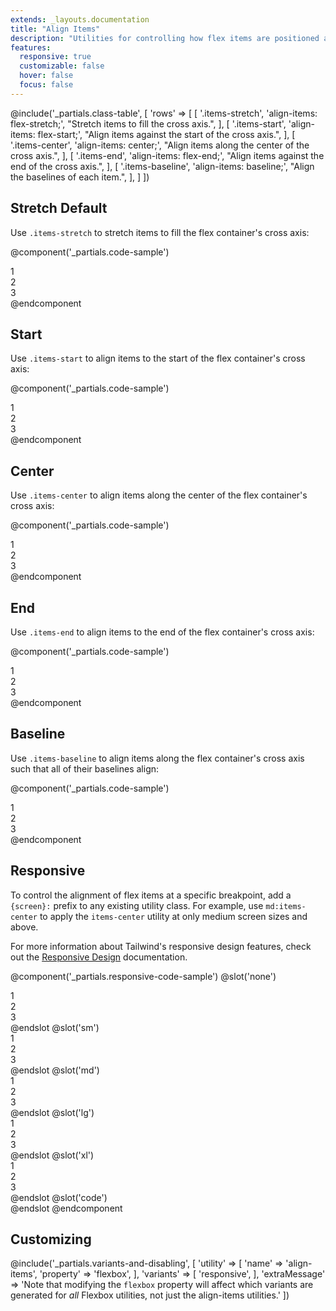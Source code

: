 ```yaml
---
extends: _layouts.documentation
title: "Align Items"
description: "Utilities for controlling how flex items are positioned along a container's cross axis."
features:
  responsive: true
  customizable: false
  hover: false
  focus: false
---
```


@include('_partials.class-table', [
  'rows' => [
    [
      '.items-stretch',
      'align-items: flex-stretch;',
      "Stretch items to fill the cross axis.",
    ],
    [
      '.items-start',
      'align-items: flex-start;',
      "Align items against the start of the cross axis.",
    ],
    [
      '.items-center',
      'align-items: center;',
      "Align items along the center of the cross axis.",
    ],
    [
      '.items-end',
      'align-items: flex-end;',
      "Align items against the end of the cross axis.",
    ],
    [
      '.items-baseline',
      'align-items: baseline;',
      "Align the baselines of each item.",
    ],
  ]
])

## Stretch <span class="ml-2 font-semibold text-grey-dark text-sm uppercase tracking-wide">Default</span>

Use `.items-stretch` to stretch items to fill the flex container's cross axis:

@component('_partials.code-sample')
<div class="flex items-stretch bg-grey-lighter h-24">
  <div class="flex-1 text-grey-darker text-center bg-grey-light px-4 py-2 m-2">1</div>
  <div class="flex-1 text-grey-darker text-center bg-grey-light px-4 py-2 m-2">2</div>
  <div class="flex-1 text-grey-darker text-center bg-grey-light px-4 py-2 m-2">3</div>
</div>
@endcomponent

## Start

Use `.items-start` to align items to the start of the flex container's cross axis:

@component('_partials.code-sample')
<div class="flex items-start bg-grey-lighter h-24">
  <div class="flex-1 text-grey-darker text-center bg-grey-light px-4 py-2 m-2">1</div>
  <div class="flex-1 text-grey-darker text-center bg-grey-light px-4 py-2 m-2">2</div>
  <div class="flex-1 text-grey-darker text-center bg-grey-light px-4 py-2 m-2">3</div>
</div>
@endcomponent

## Center

Use `.items-center` to align items along the center of the flex container's cross axis:

@component('_partials.code-sample')
<div class="flex items-center bg-grey-lighter h-24">
  <div class="flex-1 text-grey-darker text-center bg-grey-light px-4 py-2 m-2">1</div>
  <div class="flex-1 text-grey-darker text-center bg-grey-light px-4 py-2 m-2">2</div>
  <div class="flex-1 text-grey-darker text-center bg-grey-light px-4 py-2 m-2">3</div>
</div>
@endcomponent

## End

Use `.items-end` to align items to the end of the flex container's cross axis:

@component('_partials.code-sample')
<div class="flex items-end bg-grey-lighter h-24">
  <div class="flex-1 text-grey-darker text-center bg-grey-light px-4 py-2 m-2">1</div>
  <div class="flex-1 text-grey-darker text-center bg-grey-light px-4 py-2 m-2">2</div>
  <div class="flex-1 text-grey-darker text-center bg-grey-light px-4 py-2 m-2">3</div>
</div>
@endcomponent

## Baseline

Use `.items-baseline` to align items along the flex container's cross axis such that all of their baselines align:

@component('_partials.code-sample')
<div class="flex items-baseline bg-grey-lighter h-24">
  <div class="flex-1 text-grey-darker text-center bg-grey-light px-4 py-2 m-2 text-base">1</div>
  <div class="flex-1 text-grey-darker text-center bg-grey-light px-4 py-2 m-2 text-2xl">2</div>
  <div class="flex-1 text-grey-darker text-center bg-grey-light px-4 py-2 m-2 text-lg">3</div>
</div>
@endcomponent

## Responsive

To control the alignment of flex items at a specific breakpoint, add a `{screen}:` prefix to any existing utility class. For example, use `md:items-center` to apply the `items-center` utility at only medium screen sizes and above.

For more information about Tailwind's responsive design features, check out the [Responsive Design](/docs/responsive-design) documentation.

@component('_partials.responsive-code-sample')
@slot('none')
<div class="flex items-stretch bg-grey-lighter h-24">
  <div class="flex-1 text-grey-darker text-center bg-grey-light px-4 py-2 m-2 text-base">1</div>
  <div class="flex-1 text-grey-darker text-center bg-grey-light px-4 py-2 m-2 text-2xl">2</div>
  <div class="flex-1 text-grey-darker text-center bg-grey-light px-4 py-2 m-2 text-lg">3</div>
</div>
@endslot
@slot('sm')
<div class="flex items-start bg-grey-lighter h-24">
  <div class="flex-1 text-grey-darker text-center bg-grey-light px-4 py-2 m-2 text-base">1</div>
  <div class="flex-1 text-grey-darker text-center bg-grey-light px-4 py-2 m-2 text-2xl">2</div>
  <div class="flex-1 text-grey-darker text-center bg-grey-light px-4 py-2 m-2 text-lg">3</div>
</div>
@endslot
@slot('md')
<div class="flex items-center bg-grey-lighter h-24">
  <div class="flex-1 text-grey-darker text-center bg-grey-light px-4 py-2 m-2 text-base">1</div>
  <div class="flex-1 text-grey-darker text-center bg-grey-light px-4 py-2 m-2 text-2xl">2</div>
  <div class="flex-1 text-grey-darker text-center bg-grey-light px-4 py-2 m-2 text-lg">3</div>
</div>
@endslot
@slot('lg')
<div class="flex items-end bg-grey-lighter h-24">
  <div class="flex-1 text-grey-darker text-center bg-grey-light px-4 py-2 m-2 text-base">1</div>
  <div class="flex-1 text-grey-darker text-center bg-grey-light px-4 py-2 m-2 text-2xl">2</div>
  <div class="flex-1 text-grey-darker text-center bg-grey-light px-4 py-2 m-2 text-lg">3</div>
</div>
@endslot
@slot('xl')
<div class="flex items-baseline bg-grey-lighter h-24">
  <div class="flex-1 text-grey-darker text-center bg-grey-light px-4 py-2 m-2 text-base">1</div>
  <div class="flex-1 text-grey-darker text-center bg-grey-light px-4 py-2 m-2 text-2xl">2</div>
  <div class="flex-1 text-grey-darker text-center bg-grey-light px-4 py-2 m-2 text-lg">3</div>
</div>
@endslot
@slot('code')
<div class="none:items-stretch sm:items-start md:items-center lg:items-end xl:items-baseline ...">
  <!-- ... -->
</div>
@endslot
@endcomponent

## Customizing

@include('_partials.variants-and-disabling', [
    'utility' => [
        'name' => 'align-items',
        'property' => 'flexbox',
    ],
    'variants' => [
        'responsive',
    ],
    'extraMessage' => 'Note that modifying the <code>flexbox</code> property will affect which variants are generated for <em>all</em> Flexbox utilities, not just the align-items utilities.'
])
